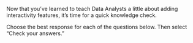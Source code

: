 Now that you’ve learned to teach Data Analysts a little about adding interactivity features, it’s time for a quick knowledge check.

Choose the best response for each of the questions below. Then select “Check your answers.”